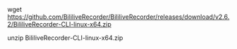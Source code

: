 
wget https://github.com/BililiveRecorder/BililiveRecorder/releases/download/v2.6.2/BililiveRecorder-CLI-linux-x64.zip


unzip BililiveRecorder-CLI-linux-x64.zip
